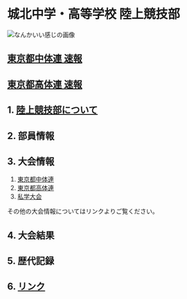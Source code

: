 # 城北中学・高等学校 陸上競技部

![なんかいい感じの画像](https://hikahamase.github.io/johoku_tf_test/rikujou_track_side.png)

## [東京都中体連 速報](http://gold.jaic.org/jaic/member/tokyo/cyuugaku/index.htm) 
## [東京都高体連 速報](http://gold.jaic.org/tokyo/)

## 1. [陸上競技部について](https://www.johoku.ac.jp/category/blog/club_blog/club_blog_track-and-field/)

## 2. 部員情報

## 3. 大会情報

1. [東京都中体連](http://www.tokyoctr.com/)
2. [東京都高体連](http://www.tokyokotairenrikujo.jp/)
3. [私学大会](https://www-cc.gakushuin.ac.jp/~19920096/tokyops-tandf/)

その他の大会情報についてはリンクよりご覧ください。

## 4. 大会結果

## 5. 歴代記録

## 6. [リンク](https://hikahamase.github.io/johoku_tf_test/link)